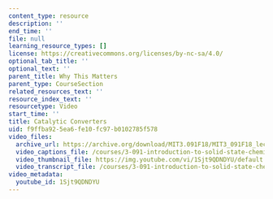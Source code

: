 ```yaml
---
content_type: resource
description: ''
end_time: ''
file: null
learning_resource_types: []
license: https://creativecommons.org/licenses/by-nc-sa/4.0/
optional_tab_title: ''
optional_text: ''
parent_title: Why This Matters
parent_type: CourseSection
related_resources_text: ''
resource_index_text: ''
resourcetype: Video
start_time: ''
title: Catalytic Converters
uid: f9ffba92-5ea6-fe10-fc97-b0102785f578
video_files:
  archive_url: https://archive.org/download/MIT3.091F18/MIT3_091F18_lec27_wtm_300k.mp4
  video_captions_file: /courses/3-091-introduction-to-solid-state-chemistry-fall-2018/1Sjt9QDNDYU_captions.webvtt
  video_thumbnail_file: https://img.youtube.com/vi/1Sjt9QDNDYU/default.jpg
  video_transcript_file: /courses/3-091-introduction-to-solid-state-chemistry-fall-2018/97be8e8411f823172fb9fb358304a4e9_1Sjt9QDNDYU.pdf
video_metadata:
  youtube_id: 1Sjt9QDNDYU
---
```

